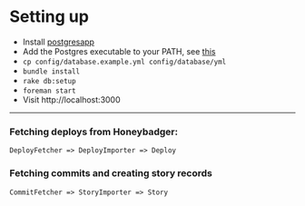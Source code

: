 # Setting up

* Install [postgresapp](http://postgresapp.com/)
* Add the Postgres executable to your PATH, see [this](http://postgresapp.com/documentation/cli-tools.html)
* `cp config/database.example.yml config/database/yml`
* `bundle install`
* `rake db:setup`
* `foreman start`
* Visit http://localhost:3000

---

### Fetching deploys from Honeybadger:

`DeployFetcher => DeployImporter => Deploy`


### Fetching commits and creating story records

`CommitFetcher => StoryImporter => Story`
